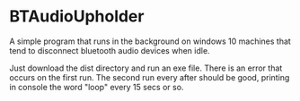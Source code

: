 # BTAudioUpholder
A simple program that runs in the background on windows 10 machines that tend to disconnect bluetooth audio devices when idle.

Just download the dist directory and run an exe file.
There is an error that occurs on the first run. 
The second run every after should be good, printing in console the word "loop" every 15 secs or so.
